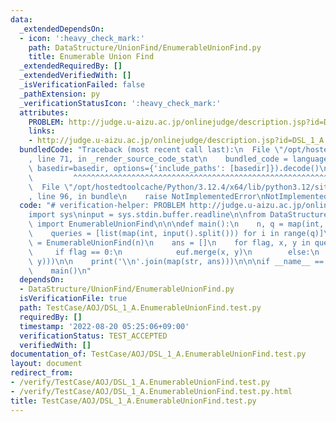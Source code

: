 ```yaml
---
data:
  _extendedDependsOn:
  - icon: ':heavy_check_mark:'
    path: DataStructure/UnionFind/EnumerableUnionFind.py
    title: Enumerable Union Find
  _extendedRequiredBy: []
  _extendedVerifiedWith: []
  _isVerificationFailed: false
  _pathExtension: py
  _verificationStatusIcon: ':heavy_check_mark:'
  attributes:
    PROBLEM: http://judge.u-aizu.ac.jp/onlinejudge/description.jsp?id=DSL_1_A
    links:
    - http://judge.u-aizu.ac.jp/onlinejudge/description.jsp?id=DSL_1_A
  bundledCode: "Traceback (most recent call last):\n  File \"/opt/hostedtoolcache/Python/3.12.4/x64/lib/python3.12/site-packages/onlinejudge_verify/documentation/build.py\"\
    , line 71, in _render_source_code_stat\n    bundled_code = language.bundle(stat.path,\
    \ basedir=basedir, options={'include_paths': [basedir]}).decode()\n          \
    \         ^^^^^^^^^^^^^^^^^^^^^^^^^^^^^^^^^^^^^^^^^^^^^^^^^^^^^^^^^^^^^^^^^^^^^^^^^^^^^^^^^\n\
    \  File \"/opt/hostedtoolcache/Python/3.12.4/x64/lib/python3.12/site-packages/onlinejudge_verify/languages/python.py\"\
    , line 96, in bundle\n    raise NotImplementedError\nNotImplementedError\n"
  code: "# verification-helper: PROBLEM http://judge.u-aizu.ac.jp/onlinejudge/description.jsp?id=DSL_1_A\n\
    import sys\ninput = sys.stdin.buffer.readline\n\nfrom DataStructure.UnionFind.EnumerableUnionFind\
    \ import EnumerableUnionFind\n\n\ndef main():\n    n, q = map(int, input().split())\n\
    \    queries = [list(map(int, input().split())) for i in range(q)]\n\n    euf\
    \ = EnumerableUnionFind(n)\n    ans = []\n    for flag, x, y in queries:\n   \
    \     if flag == 0:\n            euf.merge(x, y)\n        else:\n            ans.append(int(euf.same(x,\
    \ y)))\n\n    print('\\n'.join(map(str, ans)))\n\n\nif __name__ == '__main__':\n\
    \    main()\n"
  dependsOn:
  - DataStructure/UnionFind/EnumerableUnionFind.py
  isVerificationFile: true
  path: TestCase/AOJ/DSL_1_A.EnumerableUnionFind.test.py
  requiredBy: []
  timestamp: '2022-08-20 05:25:06+09:00'
  verificationStatus: TEST_ACCEPTED
  verifiedWith: []
documentation_of: TestCase/AOJ/DSL_1_A.EnumerableUnionFind.test.py
layout: document
redirect_from:
- /verify/TestCase/AOJ/DSL_1_A.EnumerableUnionFind.test.py
- /verify/TestCase/AOJ/DSL_1_A.EnumerableUnionFind.test.py.html
title: TestCase/AOJ/DSL_1_A.EnumerableUnionFind.test.py
---
```


